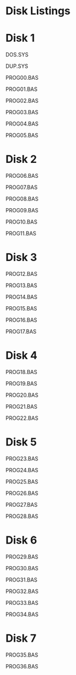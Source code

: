 # Disk Listings
# Disk 1
DOS.SYS

DUP.SYS

PROG00.BAS

PROG01.BAS

PROG02.BAS

PROG03.BAS

PROG04.BAS

PROG05.BAS
# Disk 2
PROG06.BAS

PROG07.BAS

PROG08.BAS

PROG09.BAS

PROG10.BAS

PROG11.BAS
# Disk 3
PROG12.BAS

PROG13.BAS

PROG14.BAS

PROG15.BAS

PROG16.BAS

PROG17.BAS
# Disk 4
PROG18.BAS

PROG19.BAS

PROG20.BAS

PROG21.BAS

PROG22.BAS
# Disk 5
PROG23.BAS

PROG24.BAS

PROG25.BAS

PROG26.BAS

PROG27.BAS

PROG28.BAS
# Disk 6
PROG29.BAS

PROG30.BAS

PROG31.BAS

PROG32.BAS

PROG33.BAS

PROG34.BAS
# Disk 7
PROG35.BAS

PROG36.BAS
